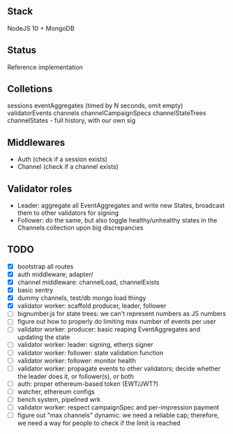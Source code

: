 ## Stack

NodeJS 10 + MongoDB

## Status

Reference implementation

## Colletions

sessions
eventAggregates (timed by N seconds, omit empty)
validatorEvents
channels
channelCampaignSpecs
channelStateTrees
channelStates - full history, with our own sig

## Middlewares

* Auth (check if a session exists)
* Channel (check if a channel exists)

## Validator roles

* Leader: aggregate all EventAggregates and write new States, broadcast them to other validators for signing
* Follower: do the same, but also toggle healthy/unhealthy states in the Channels collection upon big discrepancies


## TODO

- [x] bootstrap all routes
- [x] auth middleware; adapter/
- [x] channel middleware: channelLoad, channelExists 
- [x] basic sentry
- [x] dummy channels, test/db mongo load thingy
- [x] validator worker: scaffold producer, leader, follower
- [ ] bignumber.js for state trees: we can't represent numbers as JS numbers
- [ ] figure out how to properly do limiting max number of events per user
- [ ] validator worker: producer: basic reaping EventAggregates and updating the state
- [ ] validator worker: leader: signing, etherjs signer
- [ ] validator worker: follower: state validation function
- [ ] validator worker: follower: monitor health
- [ ] validator worker: propagate events to other validators; decide whether the leader does it, or follower(s), or both
- [ ] auth: proper ethereum-based token (EWT/JWT?)
- [ ] watcher, ethereum configs
- [ ] bench system, pipelined wrk
- [ ] validator worker: respect campaignSpec and per-impression payment
- [ ] figure out "max channels" dynamic: we need a reliable cap; therefore, we need a way for people to check if the limit is reached
